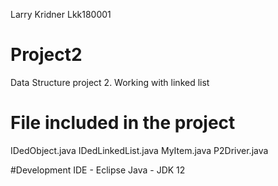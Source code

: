 Larry Kridner
Lkk180001

# Project2
Data Structure project 2. Working with linked list

# File included in the project
IDedObject.java
IDedLinkedList.java
MyItem.java
P2Driver.java

#Development
IDE - Eclipse
Java - JDK 12

